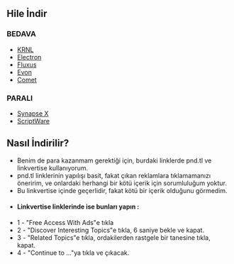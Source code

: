 ## Hile İndir
### BEDAVA
- [KRNL](https://pnd.fyi/QbUP1c)
- [Electron](https://direct-link.net/418980/electron-indir-bedava)
- [Fluxus](https://link-hub.net/418980/fluxus-indir-bedava)
- [Evon](https://sakpot.com/evon-executor/)
- [Comet](https://pnd.fyi/E5GwF8)
### PARALI
- [Synapse X](https://pnd.fyi/lrkt2)
- [ScriptWare](https://pnd.fyi/MMCJQ0/)
## Nasıl İndirilir?
- Benim de para kazanmam gerektiği için, burdaki linklerde pnd.tl ve linkvertise kullanıyorum. 
- pnd.tl linklerinin yapılışı basit, fakat çıkan reklamlara tıklamamanızı öneririm, ve onlardaki herhangi bir kötü içerik için sorumluluğum yoktur.
- Bu linkvertise içinde geçerlidir, fakat kötü bir içerik olduğunu görmedim.
- #### Linkvertise linklerinde ise bunları yapın :
- 1 - "Free Access With Ads"e tıkla
- 2 - "Discover Interesting Topics"e tıkla, 6 saniye bekle ve kapat.
- 3 - "Related Topics"e tıkla, ordakilerden rastgele bir tanesine tıkla, kapat.
- 4 - "Continue to ..."ya tıkla ve çıkacak.
